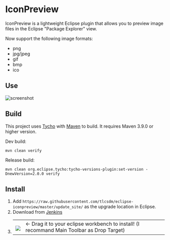 # IconPreview

IconPreview is a lightweight Eclipse plugin that allows you to preview image files in the Eclipse "Package Explorer" view.

Now support the following image formats:  
* png
* jpg/jpeg
* gif
* bmp
* ico

## Use
![screenshot](https://raw.github.com/tlcsdm/eclipse-iconpreview/master/plugins/com.tlcsdm.eclipse.iconpreview/help/images/example.png)

## Build

This project uses [Tycho](https://github.com/eclipse-tycho/tycho) with [Maven](https://maven.apache.org/) to build. It requires Maven 3.9.0 or higher version.

Dev build:

```
mvn clean verify
```

Release build:

```
mvn clean org.eclipse.tycho:tycho-versions-plugin:set-version -DnewVersion=2.0.0 verify
```

## Install
1. Add `https://raw.githubusercontent.com/tlcsdm/eclipse-iconpreview/master/update_site/` as the upgrade location in Eclipse.
2. Download from [Jenkins](https://jenkins.tlcsdm.com/job/eclipse-plugin/job/eclipse-iconpreview)
3. <table style="border: none;">
  <tbody>
    <tr style="border:none;">
      <td style="vertical-align: middle; padding-top: 10px; border: none;">
        <a href='http://marketplace.eclipse.org/marketplace-client-intro?mpc_install=6997461' title='Drag and drop into a running Eclipse Indigo workspace to install PDE Tools'> 
          <img src='https://marketplace.eclipse.org/modules/custom/eclipsefdn/eclipsefdn_marketplace/images/btn-install.svg'/>
        </a>
      </td>
      <td style="vertical-align: middle; text-align: left; border: none;">
        ← Drag it to your eclipse workbench to install! (I recommand Main Toolbar as Drop Target)
      </td>
    </tr>
  </tbody>
</table>

